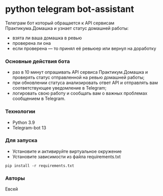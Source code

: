 # python telegram bot-assistant
Телеграм бот который обращается к API сервисам Практикума.Домашка и узнает статус домашней работы:
- взята ли ваша домашка в ревью
- проверена ли она
- если проверена — то принял её ревьюер или вернул на доработку
### Основные действия бота
- раз в 10 минут опрашивать API сервиса Практикум.Домашка и проверять статус отправленной на ревью домашней работы;
- при обновлении статуса анализировать ответ API и отправлять вам соответствующее уведомление в Telegram;
- логировать свою работу и сообщать вам о важных проблемах сообщением в Telegram.
### Технологии
- Python 3.9
- Telegram-bot 13
### Для запуска
- Установите и активируйте виртуальное окружение 
- Установите зависимости из файла requirements.txt 
```
pip install -r requirements.txt
```
### Авторы
Евсей
